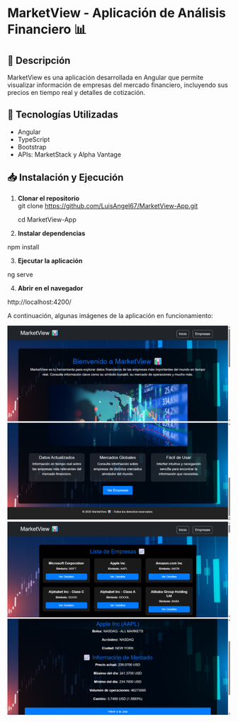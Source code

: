 # MarketView - Aplicación de Análisis Financiero 📊

## 📌 Descripción
MarketView es una aplicación desarrollada en Angular que permite visualizar información de empresas del mercado financiero, incluyendo sus precios en tiempo real y detalles de cotización.

## 🚀 Tecnologías Utilizadas
- Angular
- TypeScript
- Bootstrap
- APIs: MarketStack y Alpha Vantage

## 📥 Instalación y Ejecución
1. **Clonar el repositorio**  
   git clone https://github.com/LuisAngel67/MarketView-App.git

   cd MarketView-App

2. **Instalar dependencias** 

npm install

3. **Ejecutar la aplicación** 

ng serve

4. **Abrir en el navegador** 

http://localhost:4200/

A continuación, algunas imágenes de la aplicación en funcionamiento:

![Vista de Inicio](public/Captura1.png)
![Vista de Inicio 2](public/Captura2.png)
![Vista de lista de Empresas](public/Captura3.png)
![Vista de detalles de empresa](public/Captura4.png)


